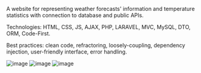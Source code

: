 A website for representing weather forecasts' information and temperature statistics with connection to database and public APIs.

Technologies: HTML, CSS, JS, AJAX, PHP, LARAVEL, MVC, MySQL, DTO, ORM, Code-First.

Best practices: clean code, refractoring, loosely-coupling, dependency injection, user-friendly interface, error handling.

![image](https://github.com/8ESTIE/WetterService/assets/1.png)
![image](https://github.com/8ESTIE/WetterService/assets/2.png)
![image](https://github.com/8ESTIE/WetterService/assets/3.png)